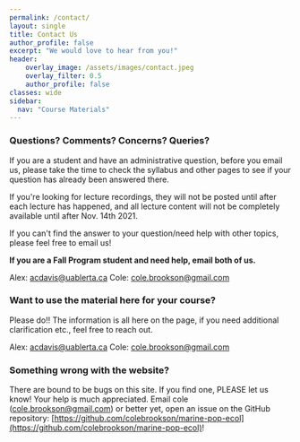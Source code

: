 ```yaml
---
permalink: /contact/
layout: single
title: Contact Us
author_profile: false
excerpt: "We would love to hear from you!"
header:
    overlay_image: /assets/images/contact.jpeg
    overlay_filter: 0.5
    author_profile: false
classes: wide
sidebar:
  nav: "Course Materials"
---
```


### Questions? Comments? Concerns? Queries? 

If you are a student and have an administrative question, before you email us, please take the time to check the syllabus and other pages to see if your question has already been answered there.

If you're looking for lecture recordings, they will not be posted until after each lecture has happened, and all lecture content will not be completely available until after Nov. 14th 2021. 

If you can't find the answer to your question/need help with other topics, please feel free to email us! 

**If you are a Fall Program student and need help, email both of us.**

Alex: [acdavis@uablerta.ca](acdavis@ualberta.ca)
Cole: [cole.brookson@gmail.com](cole.brookson@gmail.com)

### Want to use the material here for your course?

Please do!! The information is all here on the page, if you need additional clarification etc., feel free to reach out.

Alex: [acdavis@uablerta.ca](acdavis@ualberta.ca)
Cole: [cole.brookson@gmail.com](cole.brookson@gmail.com)

### Something wrong with the website?

There are bound to be bugs on this site. If you find one, PLEASE let us know! Your help is much appreciated. Email cole ([cole.brookson@gmail.com](cole.brookson@gmail.com)) or better yet, open an issue on the GitHub repository: [https://github.com/colebrookson/marine-pop-ecol](https://github.com/colebrookson/marine-pop-ecol)!